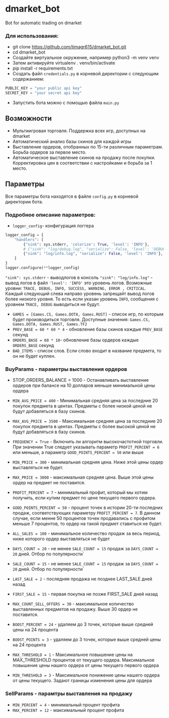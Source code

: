 # dmarket_bot
Bot for automatic trading on dmarket 




### Для использования:

- git clone https://github.com/timagr615/dmarket_bot.git
- cd dmarket_bot
- Создайте виртуальное окружение, например python3 -m venv venv
- Затем активируйте virtualenv . venv/bin/activate
- pip install -r requirements.txt
- Создать файл `credentials.py` в корневой директории с следующим содержанием:

```python
PUBLIC_KEY = "your public api key"
SECRET_KEY = "your secret api key"
```

- Запустить бота можно с помощью файла `main.py`

## Возможности
- Мультиигровая торговля. Поддержка всех игр, доступных на dmarket
- Автоматический анализ базы скинов для каждой игры
- Выставление ордеров, отобранных по 15-ти различным параметрам. Борьба ордеров за первое место.
- Автоматическое выставление скинов на продажу после покупки. Корректировка цен в соответствии с настройками и борьба за 1 место.
## Параметры
Все параметры бота находятся в файле `config.py` в корневой директории бота.
### Подробное описание параметров:
- `logger_config`- конфигурация логгера
```python
logger_config = {
    "handlers": [
        {"sink": sys.stderr, 'colorize': True, 'level': 'INFO'},
        # {"sink": "log/debug.log", "serialize": False, 'level': 'DEBUG'},
        {"sink": "log/info.log", "serialize": False, 'level': 'INFO'},
    ]
}
logger.configure(**logger_config)
```
`"sink": sys.stderr` -  выводлогов в консоль
`"sink": "log/info.log"` - вывод логов в файл
`'level': 'INFO'` это уровень логов. Возможные уровни: `TRACE, DEBUG, INFO, SUCCESS, WARNING, ERROR , CRITICAL`. Каждый следующий слева направо уровень запрещайт вывод логов более низкого уровня. То есть если указан уровень `INFO`, сообщения с уровнем `TRACE, DEBUG` выводиться не будут.
- `GAMES = [Games.CS, Games.DOTA, Games.RUST]` - список игр, по которым будет производиться торговля. Доступные значения: `Games.CS, Games.DOTA, Games.RUST, Games.TF2`
- `PREV_BASE = 60 * 60 * 4` - обновление базы скинов каждые `PREV_BASE` секунд
- `ORDERS_BASE = 60 * 10`- обновление базы ордеров каждые `ORDERS_BASE` секунд
- `BAD_ITEMS` - список слов. Если слово входит в название предмета, то он не будет куплен.

### BuyParams -  параметры выставления ордеров
-  STOP_ORDERS_BALANCE = 1000 - Останавливать выставление ордеров при балансе на 10 долларов меньше минимальной цены ордера
- `MIN_AVG_PRICE = 400` - Минимальная средняя цена за последние 20 покупок предмета в центах. Предметы с более низкой ценой не будут добавляться в базу скинов.
- `MAX_AVG_PRICE = 3500` - Максимальная средняя цена за последние 20 покупок предмета в центах. Предметы с более высокой ценой не будут добавляться в базу скинов.
- `FREQUENCY = True` - Включить ли алгоритм высокочастотной торговли. При значении True следует указывать параметр `PROFIT_PERCENT = 6` или меньше, а параметр `GOOD_POINTS_PERCENT = 50` или выше
-    `MIN_PRICE = 300` - минимальная средняя цена. Ниже этой цены ордер выставляться не будет.
-    `MAX_PRICE = 3000` - максимальная средняя цена. Выше этой цены ордер на предмет не поставится.

-    `PROFIT_PERCENT = 7` - минимальный профит, который мы хотим получить, если купим предмет по цене текущего первого ордера.
-    `GOOD_POINTS_PERCENT = 50` - процент точек в истории 20-ти последних продаж, соответствующих параметру `PROFIT_PERCENT = 7`. В данном случае, если менне 50 процентов точек продавались с профитом меньше 7 процентов, то ордер на такой предмет ставиться не будет.

-    `ALL_SALES = 100` - минимальное количество продаж за весь период, ниже которого ордер выставляться не будет
-    `DAYS_COUNT = 20` - не менее `SALE_COUNT = 15` продаж за `DAYS_COUNT = 20` дней. Отбор по популярности`
-    `SALE_COUNT = 15` - не менее `SALE_COUNT = 15` продаж за `DAYS_COUNT = 20` дней. Отбор по популярности`
-    `LAST_SALE = 2`  - последняя продажа не позднее LAST_SALE дней назад
-   `FIRST_SALE = 15`  - первая покупка не позже FIRST_SALE дней назад

-    `MAX_COUNT_SELL_OFFERS = 30` - максимальное количество выставленных предметов на продажу. Выше 30 ордер не поставится.

-    `BOOST_PERCENT = 24` - удаляем до 3 точек, которые выше средней цены на 24 процента
-    `BOOST_POINTS = 3` - удаляем до 3 точек, которые выше средней цены на 24 процента

-    `MAX_THRESHOLD = 1`  - Максимальное повышение цены на MAX_THRESHOLD процентов от текущего ордера. Максимальное повышение цены нашего ордера от цены текущего первого ордера
-   `MIN_THRESHOLD = 3` - Максимальное понижение цены нашего ордера от цены текущего. Задают границы изменения цены для ордера

### SellParams - парамтры выставления на продажу
- `MIN_PERCENT = 4` - минимальный процент профита
-   `MAX_PERCENT = 12` - максимальный процент профита
